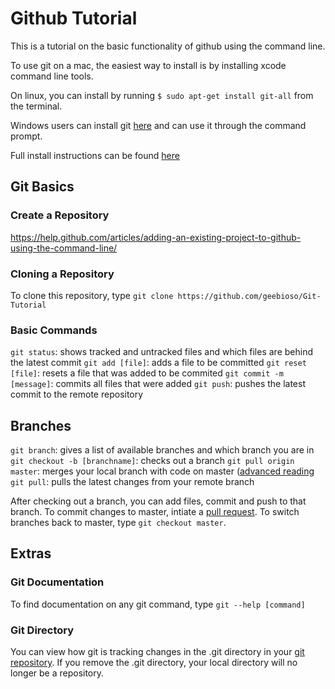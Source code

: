 # Github Tutorial 

This is a tutorial on the basic functionality of github using the command line.

To use git on a mac, the easiest way to install is by installing xcode command line tools. 

On linux, you can install by running 
```$ sudo apt-get install git-all```
from the terminal. 

Windows users can install git [here](http://git-scm.com/download/win ) and can use it through the command prompt. 

Full install instructions can be found [here](https://git-scm.com/book/en/v2/Getting-Started-Installing-Git)

## Git Basics 
### Create a Repository 

https://help.github.com/articles/adding-an-existing-project-to-github-using-the-command-line/

### Cloning a Repository 

To clone this repository, type 
```git clone https://github.com/geebioso/Git-Tutorial```

### Basic Commands

```git status```: shows tracked and untracked files and which files are behind the latest commit 
```git add [file]```: adds a file to be committed 
```git reset [file]```: resets a file that was added to be commited 
```git commit -m [message]```: commits all files that were added 
```git push```: pushes the latest commit to the remote repository 

## Branches 

```git branch```: gives a list of available branches and which branch you are in 
```git checkout -b [branchname]```: checks out a branch 
```git pull origin master```: merges your local branch with code on master ([advanced reading](http://longair.net/blog/2009/04/16/git-fetch-and-merge/)
```git pull```: pulls the latest changes from your remote branch 

After checking out a branch, you can add files, commit and push to that branch. To commit changes to master, intiate a [pull request](https://help.github.com/articles/about-pull-requests/). To switch branches back to master, type `git checkout master`.

## Extras
### Git Documentation

To find documentation on any git command, type
```git --help [command]```

### Git Directory 

You can view how git is tracking changes in the .git directory in your [git repository](https://githowto.com/git_internals_git_directory). If you remove the .git directory, your local directory will no longer be a repository. 
